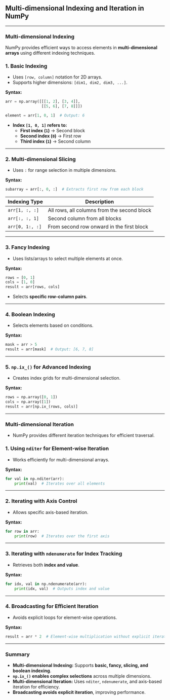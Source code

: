 ## **Multi-dimensional Indexing and Iteration in NumPy**  

---

### **Multi-dimensional Indexing**  
NumPy provides efficient ways to access elements in **multi-dimensional arrays** using different indexing techniques.

### **1. Basic Indexing**  
- Uses `[row, column]` notation for 2D arrays.  
- Supports higher dimensions: `[dim1, dim2, dim3, ...]`.  

**Syntax:**  
```python
arr = np.array([[[1, 2], [3, 4]],  
                [[5, 6], [7, 8]]])  

element = arr[1, 0, 1]  # Output: 6  
```
- **Index `[1, 0, 1]` refers to:**  
  - **First index (`1`)** → Second block  
  - **Second index (`0`)** → First row  
  - **Third index (`1`)** → Second column  

---

### **2. Multi-dimensional Slicing**  
- Uses `:` for range selection in multiple dimensions.  

**Syntax:**  
```python
subarray = arr[:, 0, :]  # Extracts first row from each block  
```

| **Indexing Type** | **Description** |
|------------------|---------------|
| `arr[1, :, :]` | All rows, all columns from the second block |
| `arr[:, :, 1]` | Second column from all blocks |
| `arr[0, 1:, :]` | From second row onward in the first block |

---

### **3. Fancy Indexing**  
- Uses lists/arrays to select multiple elements at once.  

**Syntax:**  
```python
rows = [0, 1]  
cols = [1, 0]  
result = arr[rows, cols]  
```
- Selects **specific row-column pairs**.  

---

### **4. Boolean Indexing**  
- Selects elements based on conditions.  

**Syntax:**  
```python
mask = arr > 5  
result = arr[mask]  # Output: [6, 7, 8]  
```

---

### **5. `np.ix_()` for Advanced Indexing**  
- Creates index grids for multi-dimensional selection.  

**Syntax:**  
```python
rows = np.array([0, 1])  
cols = np.array([1])  
result = arr[np.ix_(rows, cols)]  
```

---

### **Multi-dimensional Iteration**  
- NumPy provides different iteration techniques for efficient traversal.

### **1. Using `nditer` for Element-wise Iteration**  
- Works efficiently for multi-dimensional arrays.  

**Syntax:**  
```python
for val in np.nditer(arr):  
    print(val)  # Iterates over all elements  
```

---

### **2. Iterating with Axis Control**  
- Allows specific axis-based iteration.  

**Syntax:**  
```python
for row in arr:  
    print(row)  # Iterates over the first axis  
```

---

### **3. Iterating with `ndenumerate` for Index Tracking**  
- Retrieves both **index and value**.  

**Syntax:**  
```python
for idx, val in np.ndenumerate(arr):  
    print(idx, val)  # Outputs index and value  
```

---

### **4. Broadcasting for Efficient Iteration**  
- Avoids explicit loops for element-wise operations.  

**Syntax:**  
```python
result = arr * 2  # Element-wise multiplication without explicit iteration  
```

---

### **Summary**  
- **Multi-dimensional Indexing:** Supports **basic, fancy, slicing, and boolean indexing**.  
- **`np.ix_()` enables complex selections** across multiple dimensions.  
- **Multi-dimensional Iteration:** Uses `nditer`, `ndenumerate`, and axis-based iteration for efficiency.  
- **Broadcasting avoids explicit iteration**, improving performance.